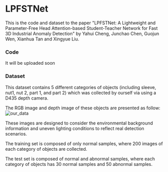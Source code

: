 # LPFSTNet
This is the code and dataset to the paper "LPFSTNet: A Lightweight and Parameter-Free Head Attention-based Student-Teacher Network for Fast 3D Industrial Anomaly Detection" by Yahui Cheng, Junchao Chen, Guojun Wen, Xianhua Tan and Xingyue Liu.

### Code
It will be uploaded soon

### Dataset
This dataset contains 5 different categories of objects (including sleeve, nut1, nut 2, part 1, and part 2) which was collected by ourself via using a D435 depth camera.

The RGB image and depth image of these objects are presented as follow:
![our_data](https://github.com/user-attachments/assets/279f1edb-92bd-4b43-a5f7-c204e3a0766d)

These images are designed to consider the environmental background information and uneven lighting conditions to reflect real detection scenarios. 

The training set is composed of only normal samples, where 200 images of each category of objects are collected. 

The test set is composed of normal and abnormal samples, where each category of objects has 30 normal samples and 50 abnormal samples.
